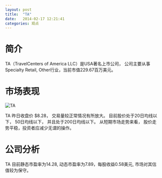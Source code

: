 ```yaml
---
layout: post
title:  "TA"
date:   2014-02-17 12:21:41
categories: 观点
---
```


# 简介
TA（TravelCenters of America LLC）是USA著名上市公司，
公司主要从事Specialty Retail, Other行业，当前市值229.67百万美元。

# 市场表现

![TA](http://finviz.com/chart.ashx?t=TA&ty=c&ta=1&p=d&s=l)

TA 昨日收盘价 $8.28，
交易量较正常情况有所放大。
目前股价处于20日均线以下，
50日均线以下，
并且处于200日均线以下。
从短期市场走势来看，
股价走势平稳，投资者应减少无谓的操作。

# 公司分析
TA 目前静态市盈率为14.28, 动态市盈率为7.89，每股收益0.58美元,
市场对其估值较为保守。
